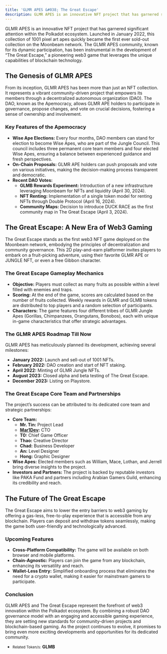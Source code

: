 ```yaml
---
title: 'GLMR APES &#038; The Great Escape'
description: GLMR APES is an innovative NFT project that has garnered significant attention within the Polkadot ecosystem.
---
```


GLMR APES is an innovative NFT project that has garnered significant attention within the Polkadot ecosystem. Launched in January 2022, this collection of 1001 pixel art apes quickly became the first ever sold-out collection on the Moonbeam network. The GLMR APES community, known for its dynamic participation, has been instrumental in the development of “The Great Escape,” a pioneering web3 game that leverages the unique capabilities of blockchain technology.

## The Genesis of GLMR APES
From its inception, GLMR APES has been more than just an NFT collection. It represents a vibrant community-driven project that empowers its members through a decentralized autonomous organization (DAO). The DAO, known as the Apemocracy, allows GLMR APE holders to participate in governance, propose changes, and vote on crucial decisions, fostering a sense of ownership and involvement.

### Key Features of the Apemocracy
- **Wise Ape Elections:** Every four months, DAO members can stand for election to become Wise Apes, who are part of the Jungle Council. This council includes three permanent core team members and four elected Wise Apes, ensuring a balance between experienced guidance and fresh perspectives.
- **On-Chain Proposals:** GLMR APE holders can push proposals and vote on various initiatives, making the decision-making process transparent and democratic.
- **Recent DAO Votes:**
  - **GLMB Rewards Experiment:** Introduction of a new infrastructure leveraging Moonbeam for NFTs and liquidity (April 30, 2024).
  - **NFT Renting:** Implementation of a single token model for renting NFTs through Double Protocol (April 16, 2024).
  - **Community Maps:** Decision to introduce DUCK RACE as the first community map in The Great Escape (April 3, 2024).

## The Great Escape: A New Era of Web3 Gaming
The Great Escape stands as the first web3 NFT game deployed on the Moonbeam network, embodying the principles of decentralization and community governance. This 2D play-and-earn platformer invites players to embark on a fruit-picking adventure, using their favorite GLMR APE or JUNGLE NFT, or even a free Gibbon character.

### The Great Escape Gameplay Mechanics
- **Objective:** Players must collect as many fruits as possible within a level filled with enemies and traps.
- **Scoring:** At the end of the game, scores are calculated based on the number of fruits collected. Weekly rewards in GLMR and GLMB tokens are distributed to top players and a random selection of participants.
- **Characters:** The game features four different tribes of GLMR Jungle Apes (Gorillas, Chimpanzees, Orangutans, Bonobos), each with unique in-game characteristics that offer strategic advantages.

### The GLMR APES Roadmap Till Now
GLMR APES has meticulously planned its development, achieving several milestones:
- **January 2022:** Launch and sell-out of 1001 NFTs.
- **February 2022:** DAO creation and start of NFT staking.
- **April 2022:** Minting of GLMR Jungle NFTs.
- **August 2023:** Closed alpha and beta testing of The Great Escape.
- **December 2023:** Listing on Playstore.

### The Great Escape Core Team and Partnerships
The project’s success can be attributed to its dedicated core team and strategic partnerships:
- **Core Team:**
  - **Mr. Tin:** Project Lead
  - **[Mar1Dev](https://twitter.com/mar1dev):** CTO
  - **T0:** Chief Game Officer
  - **Thao:** Creative Director
  - **Chad:** Business Developer
  - **An:** Level Designer
  - **Hong:** Graphic Designer
- **Wise Apes:** Elected members such as William, Mace, Lothan, and Jerrell bring diverse insights to the project.
- **Investors and Partners:** The project is backed by reputable investors like PAKA Fund and partners including Arabian Gamers Guild, enhancing its credibility and reach.

## The Future of The Great Escape
The Great Escape aims to lower the entry barriers to web3 gaming by offering a gas-less, free-to-play experience that is accessible from any blockchain. Players can deposit and withdraw tokens seamlessly, making the game both user-friendly and technologically advanced.

### Upcoming Features
- **Cross-Platform Compatibility:** The game will be available on both browser and mobile platforms.
- **Chain-Agnostic:** Players can join the game from any blockchain, enhancing its versatility and reach.
- **Wallet-Less Entry:** Simplified onboarding process that eliminates the need for a crypto wallet, making it easier for mainstream gamers to participate.

### Conclusion
GLMR APES and The Great Escape represent the forefront of web3 innovation within the Polkadot ecosystem. By combining a robust DAO governance model with an engaging and accessible gaming experience, they are setting new standards for community-driven projects and blockchain-based gaming. As the project continues to evolve, it promises to bring even more exciting developments and opportunities for its dedicated community.

- <small>Related Token/s:</small> **GLMB**
